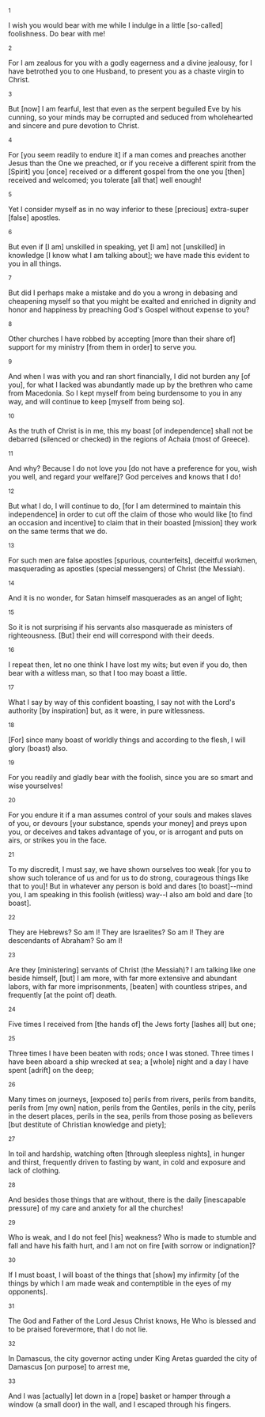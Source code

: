 <sup>1</sup> 

I wish you would bear with me while I indulge in a little [so-called] foolishness. Do bear with me! 

<sup>2</sup> 

For I am zealous for you with a godly eagerness and a divine jealousy, for I have betrothed you to one Husband, to present you as a chaste virgin to Christ. 

<sup>3</sup> 

But [now] I am fearful, lest that even as the serpent beguiled Eve by his cunning, so your minds may be corrupted and seduced from wholehearted and sincere and pure devotion to Christ. 

<sup>4</sup> 

For [you seem readily to endure it] if a man comes and preaches another Jesus than the One we preached, or if you receive a different spirit from the [Spirit] you [once] received or a different gospel from the one you [then] received and welcomed; you tolerate [all that] well enough! 

<sup>5</sup> 

Yet I consider myself as in no way inferior to these [precious] extra-super [false] apostles. 

<sup>6</sup> 

But even if [I am] unskilled in speaking, yet [I am] not [unskilled] in knowledge [I know what I am talking about]; we have made this evident to you in all things. 

<sup>7</sup> 

But did I perhaps make a mistake and do you a wrong in debasing and cheapening myself so that you might be exalted and enriched in dignity and honor and happiness by preaching God's Gospel without expense to you? 

<sup>8</sup> 

Other churches I have robbed by accepting [more than their share of] support for my ministry [from them in order] to serve you. 

<sup>9</sup> 

And when I was with you and ran short financially, I did not burden any [of you], for what I lacked was abundantly made up by the brethren who came from Macedonia. So I kept myself from being burdensome to you in any way, and will continue to keep [myself from being so]. 

<sup>10</sup> 

As the truth of Christ is in me, this my boast [of independence] shall not be debarred (silenced or checked) in the regions of Achaia (most of Greece). 

<sup>11</sup> 

And why? Because I do not love you [do not have a preference for you, wish you well, and regard your welfare]? God perceives and knows that I do! 

<sup>12</sup> 

But what I do, I will continue to do, [for I am determined to maintain this independence] in order to cut off the claim of those who would like [to find an occasion and incentive] to claim that in their boasted [mission] they work on the same terms that we do. 

<sup>13</sup> 

For such men are false apostles [spurious, counterfeits], deceitful workmen, masquerading as apostles (special messengers) of Christ (the Messiah). 

<sup>14</sup> 

And it is no wonder, for Satan himself masquerades as an angel of light; 

<sup>15</sup> 

So it is not surprising if his servants also masquerade as ministers of righteousness. [But] their end will correspond with their deeds. 

<sup>16</sup> 

I repeat then, let no one think I have lost my wits; but even if you do, then bear with a witless man, so that I too may boast a little. 

<sup>17</sup> 

What I say by way of this confident boasting, I say not with the Lord's authority [by inspiration] but, as it were, in pure witlessness. 

<sup>18</sup> 

[For] since many boast of worldly things and according to the flesh, I will glory (boast) also. 

<sup>19</sup> 

For you readily and gladly bear with the foolish, since you are so smart and wise yourselves! 

<sup>20</sup> 

For you endure it if a man assumes control of your souls and makes slaves of you, or devours [your substance, spends your money] and preys upon you, or deceives and takes advantage of you, or is arrogant and puts on airs, or strikes you in the face. 

<sup>21</sup> 

To my discredit, I must say, we have shown ourselves too weak [for you to show such tolerance of us and for us to do strong, courageous things like that to you]! But in whatever any person is bold and dares [to boast]--mind you, I am speaking in this foolish (witless) way--I also am bold and dare [to boast]. 

<sup>22</sup> 

They are Hebrews? So am I! They are Israelites? So am I! They are descendants of Abraham? So am I! 

<sup>23</sup> 

Are they [ministering] servants of Christ (the Messiah)? I am talking like one beside himself, [but] I am more, with far more extensive and abundant labors, with far more imprisonments, [beaten] with countless stripes, and frequently [at the point of] death. 

<sup>24</sup> 

Five times I received from [the hands of] the Jews forty [lashes all] but one; 

<sup>25</sup> 

Three times I have been beaten with rods; once I was stoned. Three times I have been aboard a ship wrecked at sea; a [whole] night and a day I have spent [adrift] on the deep; 

<sup>26</sup> 

Many times on journeys, [exposed to] perils from rivers, perils from bandits, perils from [my own] nation, perils from the Gentiles, perils in the city, perils in the desert places, perils in the sea, perils from those posing as believers [but destitute of Christian knowledge and piety]; 

<sup>27</sup> 

In toil and hardship, watching often [through sleepless nights], in hunger and thirst, frequently driven to fasting by want, in cold and exposure and lack of clothing. 

<sup>28</sup> 

And besides those things that are without, there is the daily [inescapable pressure] of my care and anxiety for all the churches! 

<sup>29</sup> 

Who is weak, and I do not feel [his] weakness? Who is made to stumble and fall and have his faith hurt, and I am not on fire [with sorrow or indignation]? 

<sup>30</sup> 

If I must boast, I will boast of the things that [show] my infirmity [of the things by which I am made weak and contemptible in the eyes of my opponents]. 

<sup>31</sup> 

The God and Father of the Lord Jesus Christ knows, He Who is blessed and to be praised forevermore, that I do not lie. 

<sup>32</sup> 

In Damascus, the city governor acting under King Aretas guarded the city of Damascus [on purpose] to arrest me, 

<sup>33</sup> 

And I was [actually] let down in a [rope] basket or hamper through a window (a small door) in the wall, and I escaped through his fingers.